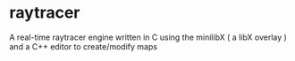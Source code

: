 raytracer
=========

A real-time raytracer engine written in C using the minilibX ( a libX overlay ) and a C++ editor to create/modify maps
